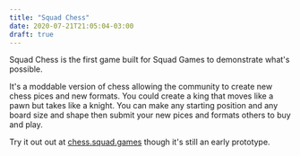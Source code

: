 ```yaml
---
title: "Squad Chess"
date: 2020-07-21T21:05:04-03:00
draft: true
---
```


Squad Chess is the first game built for Squad Games to demonstrate
what's possible.

It's a moddable version of chess allowing the community to create new
chess pices and new formats. You could create a king that moves like a
pawn but takes like a knight. You can make any starting position and
any board size and shape then submit your new pices and formats others
to buy and play.

Try it out out at [chess.squad.games](https://chess.squad.games)
though it's still an early prototype.


